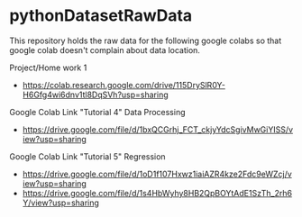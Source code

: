 # pythonDatasetRawData
This repository holds the raw data for the following google colabs so that google  colab doesn't complain about data location.

Project/Home work 1
* https://colab.research.google.com/drive/115DrySlR0Y-H6Gfg4wi6dnv1tl8DqSVh?usp=sharing

Google Colab Link "Tutorial 4" Data Processing 
  * https://drive.google.com/file/d/1bxQCGrhj_FCT_ckjyYdcSgivMwGiYISS/view?usp=sharing

Google Colab Link "Tutorial 5" Regression <br>
  * https://drive.google.com/file/d/1oD1f107Hxwz1iaiAZR4kze2Fdc9eWZcj/view?usp=sharing
  * https://drive.google.com/file/d/1s4HbWyhy8HB2QpBOYtAdE1SzTh_2rh6Y/view?usp=sharing
  
